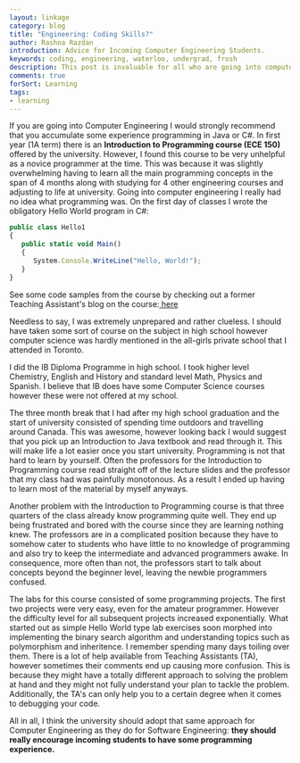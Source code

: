 ```yaml
---
layout: linkage
category: blog
title: "Engineering: Coding Skills?"
author: Rashna Razdan
introduction: Advice for Incoming Computer Engineering Students.
keywords: coding, engineering, waterloo, undergrad, frosh
description: This post is invaluable for all who are going into computer engineering and feeling confused, scared, unsure about programming
comments: true
forSort: Learning
tags:
- learning
---
```


<p>If you are going into Computer Engineering I would strongly recommend that you accumulate some experience programming in Java or C#. In first year (1A term) there is an <b>Introduction to Programming course (ECE 150)</b> offered by the university. However, I found this course to be very unhelpful as a novice programmer at the time. This was because it was slightly overwhelming having to learn all the main programming concepts in the span of 4 months along with studying for 4 other engineering courses and adjusting to life at university. Going into computer engineering I really had no idea what programming was. On the first day of classes I wrote the obligatory Hello World program in C#:</p>

```javascript
public class Hello1
{
   public static void Main()
   {
      System.Console.WriteLine("Hello, World!");
   }
}
```
<figurecaption>See some code samples from the course by checking out a former Teaching Assistant's blog on the course:<a href="http://nicholasarmstrong.com/2009/09/ece-150-programming-samples/"> here</a></figurecaption>

<p>Needless to say, I was extremely unprepared and rather clueless. I should have taken some sort of course on the subject in high school however computer science was hardly mentioned in the all-girls private school that I attended in Toronto.</p> 

<p>I did the IB Diploma Programme in high school. I took higher level Chemistry, English and History and standard level Math, Physics and Spanish. I believe that IB does have some Computer Science courses however these were not offered at my school.</p>

<p>The three month break that I had after my high school graduation and the start of university consisted of spending time outdoors and travelling around Canada. This was awesome, however looking back I would suggest that you pick up an Introduction to Java textbook and read through it. This will make life a lot easier once you start university. Programming is not that hard to learn by yourself. Often the professors for the Introduction to Programming course read straight off of the lecture slides and the professor that my class had was painfully monotonous. As a result I ended up having to learn most of the material by myself anyways.</p> 

<p>Another problem with the Introduction to Programming course is that three quarters of the class already know programming quite well. They end up being frustrated and bored with the course since they are learning nothing knew. The professors are in a complicated position because they have to somehow cater to students who have little to no knowledge of programming and also try to keep the intermediate and advanced programmers awake. In consequence, more often than not, the professors start to talk about concepts beyond the beginner level, leaving the newbie programmers confused.</p>

<p>The labs for this course consisted of some programming projects. The first two projects were very easy, even for the amateur programmer. However the difficulty level for all subsequent projects increased exponentially. What started out as simple Hello World type lab exercises soon morphed into implementing the binary search algorithm and understanding topics such as polymorphism and inheritence. I remember spending many days toiling over them. There is a lot of help available from Teaching Assistants (TA), however sometimes their comments end up causing more confusion. This is because they might have a totally different approach to solving the problem at hand and they might not fully understand your plan to tackle the problem. Additionally, the TA's can only help you to a certain degree when it comes to debugging your code.</p>

<p>All in all, I think the university should adopt that same approach for Computer Engineering as they do for Software Engineering: <b>they should really encourage incoming students to have some programming experience.</b></p>
